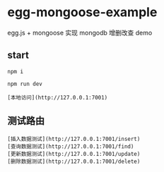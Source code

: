 # egg-mongoose-example
egg.js + mongoose 实现 mongodb 增删改查 demo


## start

```
npm i

npm run dev

[本地访问](http://127.0.0.1:7001)
```

## 测试路由

```
[插入数据测试](http://127.0.0.1:7001/insert)
[查询数据测试](http://127.0.0.1:7001/find)
[更新数据测试](http://127.0.0.1:7001/update)
[删除数据测试](http://127.0.0.1:7001/delete)
```